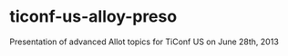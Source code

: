 ticonf-us-alloy-preso
=====================

Presentation of advanced Allot topics for TiConf US on June 28th, 2013